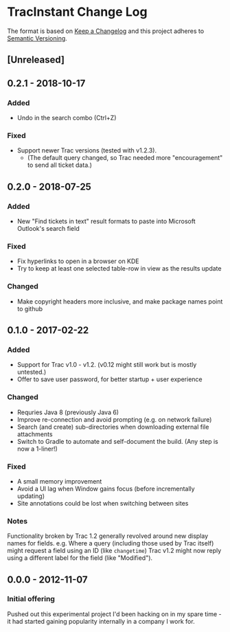 # TracInstant Change Log

The format is based on [Keep a Changelog](http://keepachangelog.com/)
and this project adheres to [Semantic Versioning](http://semver.org/).


## [Unreleased]

## 0.2.1 - 2018-10-17
### Added
 - Undo in the search combo (Ctrl+Z) 
### Fixed
- Support newer Trac versions (tested with v1.2.3).
   - (The default query changed, so Trac needed more "encouragement" to send all ticket data.)
 
## 0.2.0 - 2018-07-25
### Added
 - New "Find tickets in text" result formats to paste into Microsoft Outlook's search field

### Fixed
 - Fix hyperlinks to open in a browser on KDE
 - Try to keep at least one selected table-row in view as the results update

### Changed
 - Make copyright headers more inclusive, and make package names point to github

## 0.1.0 - 2017-02-22
### Added
 - Support for Trac v1.0 - v1.2. (v0.12 might still work but is mostly untested.)
 - Offer to save user password, for better startup + user experience

### Changed
 - Requries Java 8 (previously Java 6)
 - Improve re-connection and avoid prompting (e.g. on network failure)
 - Search (and create) sub-directories when downloading external file attachments
 - Switch to Gradle to automate and self-document the build. (Any step is now a 1-liner!)

### Fixed
 - A small memory improvement
 - Avoid a UI lag when Window gains focus (before incrementally updating)
 - Site annotations could be lost when switching between sites

### Notes

  Functionality broken by Trac 1.2 generally revolved around new display names
  for fields. e.g. Where a query (including those used by Trac itself) might request a
  field using an ID (like `changetime`) Trac v1.2 might now reply using a different
  label for the field (like "Modified").

## 0.0.0 - 2012-11-07
### Initial offering

  Pushed out this experimental project I'd been hacking on in my spare time -
  it had started gaining popularity internally in a company I work for.
